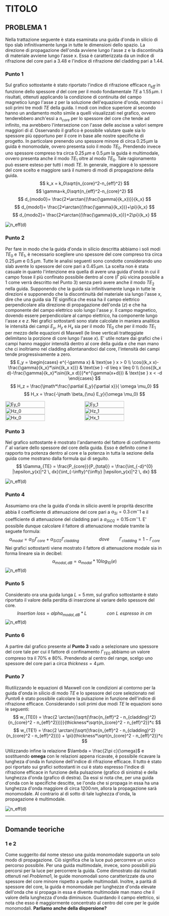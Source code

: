 # TITOLO
## PROBLEMA 1
Nella trattazione seguente è stata esaminata una guida d'onda in silicio di tipo slab infinitivamente lunga in tutte le dimensioni dello spazio. La direzione di propagazione dell'onda avviene lungo l'asse z e la discontinuità di materiale avviene lungo l'asse x. Essa è caratterizzata da un indice di rifrazione del core pari a $3.48$ e l'indice di rifrazione del cladding pari a $1.44$.
### Punto 1
Sul grafico sottostante è stato riportato l'indice di rifrazione efficace $n_{eff}$ in funzione dello spessore $d$ del core per il modo fondamentale $TE$ a $1.55\,\mu m$. I risultati, ottenuti applicando la condizione di continuita del campo magnetico lungo l'asse z per la soluzione dell'equazione d'onda, mostrano i soli primi tre modi $TE$ della guida. I modi con indice superiore al secondo hanno un andamento molto simile a quelli visualizzati nel grafico, ovvero tenderebbero anch'essi a $n_{core}$ per lo spessore del core che tende ad infinito, ma avrebbero l'intersezione con l'asse delle ascisse a valori sempre maggiori di $d$. Osservando il grafico è possibile valutare quale sia lo spessore più opportuno per il core in base alle nostre specifiche di progetto. In particolare prenendo uno spessore minore di circa $0.25 \,\mu m$ la guida è monomodale, ovvero presenta solo il modo $TE_0$. Prendendo invece uno spessore compreso tra circa $0.25 \,\mu m$ e $0.5 \,\mu m$ la guida è multimodale, ovvero presenta anche il modo $TE_1$ oltre al modo $TE_0$. Tale ragionamento può essere esteso per tutti i modi $TE$. In generale, maggiore è lo spessore del core scelto e maggiore sarà il numero di modi di propagazione della guida.
$$
k_x = k_0\sqrt{n_{core}^2-n_{eff}^2}
$$
$$
\gamma=k_0\sqrt{n_{eff}^2-n_{core}^2}
$$
$$
d_{modo0}= \frac{2*\arctan{(\frac{\gamma}{k_x})}}{k_x}
$$
$$
d_{modo1}= \frac{2*\arctan{(\frac{\gamma}{k_x})}+\pi}{k_x}
$$
$$
d_{modo2}= \frac{2*\arctan{(\frac{\gamma}{k_x})}+2\pi}{k_x}
$$

![n_eff(d)](figure/es1/es1_1.jpg)

### Punto 2
Per fare in modo che la guida d'onda in silicio descritta abbiamo i soli modi $TE_0$ e $TE_1$, è necessario scegliere uno spessore del core compreso tra circa $0.25 \,\mu m$ e $0.5 \,\mu m$. Tutte le analisi seguenti sono condotte considerando uno slab avente lo spessore del core pari a $0.45 \,\mu m$. La scelta non è stata casuale in quanto l'intenzione era quella di avere una guida d'onda in cui il campo fosse il più confinato possibile dentro al core ($\Gamma$ più vicina possibile a $1$ come verrà descritto nel Punto 3) senza però avere anche il modo $TE_2$ nella guida.
Supponendo che la guida sia infinitivamente lunga in tutte le direzioni e supponendo che la discontinuità del materiale sia lungo l'asse x, dire che una guida sia $TE$ significa che essa ha il campo elettrico perpendicolare alla direzione di propagazione  dell'onda ($z$) e che ha componente del campo elettrico solo lungo l'asse $y$. Il campo magnetico, dovendo essere perpendicolare al campo elettrico, ha componente lungo l'asse $x$ e $z$. Nei grafici sottostanti sono state calcolate in maniera analitica le intensità dei campi $E_y$, $H_z$ e $H_x$ sia per il modo  $TE_0$ che per il modo $TE_1$ per mezzo delle equazioni di Maxwell (le linee verticali tratteggiate delimitano la porzione di core lungo l'asse $x$).
E' utile notare dai grafici che i campi hanno maggior intensità dentro al core della guida e che man mano che ci inoltriamo nel cladding allontanandoci dal core, l'intensità dei campi tende progressivamente a zero.
$$
E_y = \begin{cases}
  e^{-\gamma x} & \text{se } x > 0 \\
  \cos{(k_x x)-\frac{\gamma}{k_x}*\sin{(k_x x)}} & \text{se } -d \leq x \leq 0 \\
  (\cos{(k_x d)-\frac{\gamma}{k_x}*\sin{(k_x d)}}*e^{\gamma(x+d)}) & \text{se } x < -d 
\end{cases}
$$
$$
H_z = \frac{\jmath*\frac{\partial E_y}{\partial x}}{ \omega \mu_0}
$$
$$
H_x = \frac{-\jmath \beta_{\nu} E_y}{\omega \mu_0}
$$

<div style="display: flex;">
    <img src="figure/es1/es1_2_Ey_modo0.jpg" alt="Ey_0" style="width: 50%;">
    <img src="figure/es1/es1_2_Ey_modo1.jpg" alt="Ey_1" style="width: 50%;">
</div>

<div style="display: flex;">
    <img src="figure/es1/es1_2_Hz_modo0.jpg" alt="Hz_0" style="width: 50%;">
    <img src="figure/es1/es1_2_Hz_modo1.jpg" alt="Hz_1" style="width: 50%;">
</div>
<div style="display: flex;">
    <img src="figure/es1/es1_2_Hx_modo0.jpg" alt="Hx_0" style="width: 50%;">
    <img src="figure/es1/es1_2_Hx_modo1.jpg" alt="Hx_1" style="width: 50%;">
</div>


### Punto 3
Nel grafico sottostante è mostrato l'andamento del fattore di confinamento $\Gamma$ al variare dello spessore del core della guida. Esso è definito come il rapporto tra potenza dentro al core e la potenza in tutta la sezione della guida come mostrano dalla formula qui di seguito.
$$
\Gamma_{TE} = \frac{P_{core}}{P_{total}} = \frac{\int_{-d}^{0} |\epsilon_y(x)|^2 \, dx}{\int_{-\infty}^{\infty} |\epsilon_y(x)|^2 \, dx}
$$

![n_eff(d)](figure/es1/es1_3.jpg)

### Punto 4
Assumiamo ora che la guida d'onda in silicio aventi le proprità descritte abbia il coefficiente di attenuazione del core pari a $\alpha_{Si}=0.3\,cm^-1$ e il coefficiente di attenuazione del cladding pari a $\alpha_{SiO2}=0.15\,cm^-1$. E' possibile dunque calcolare il fattore di attenuazione modale tramite la seguete formula:
$$
\alpha_{modal}=\alpha_{Si}\Gamma_{core} + \alpha_{SiO2}\Gamma_{cladding} \qquad\qquad dove \qquad \Gamma_{cladding}=1-\Gamma_{core}
$$
Nei grafici sottostanti viene mostrato il fattore di attenuazione modale sia in forma lineare sia in decibel:
$$
\alpha_{modal, dB} = \alpha_{modal}*10log_{10}(e)
$$
![n_eff(d)](figure/es1/es1_4.jpg)

### Punto 5
Considerato ora una guida lunga $L=5\,mm$, sul grafico sottostante è stato riportato il valore della perdita di inserzione al variare dello spessore del core.
$$
Insertion \,\, loss= alpha_{modal, dB}*L \qquad\qquad con\,\,L\,\,espresso\,\,in\,\,cm
$$
![n_eff(d)](figure/es1/es1_5.jpg)

 ### Punto 6
A partire dal grafico presente al **Punto 3** vado a selezionare uno spessore del core tale per cui il fattore di confinamento $\Gamma_{TE0}$ abbiamo un valore compreso tra il $70\%$ e $80\%$.
Prendendo al centro del range, scelgo uno spessore del core pari a circa $thickness=4 \,\mu m$.

### Punto 7
Riutilizzando le equazioni di Maxwell con le condizioni al contorno per la guida d'onda in silicio di modo $TE$ e lo spessore del core selezionato nel $Punto 6$ è stato possibile calcolare la pulsazione in funzione dell'indice di rifrazione efficace. Considerando i soli primi due modi $TE$ le equazioni sono le seguenti:
$$
w_{TE0} = \frac{2 \arctan{(\sqrt{\frac{n_{eff}^2 - n_{cladding}^2}{n_{core}^2 - n_{eff}^2}})}}{thickness*\sqrt{n_{core}^2 - n_{eff}^2}}*c
$$
$$
w_{TE1} = \frac{2 \arctan{(\sqrt{\frac{n_{eff}^2 - n_{cladding}^2}{n_{core}^2 - n_{eff}^2}})} + \pi}{thickness*\sqrt{n_{core}^2 - n_{eff}^2}}*c
$$

Utilizzando infine la relazione $\lambda = \frac{2\pi c}{\omega}$ e sostituendo **omega** con le relazioni appena ricavate, è possibile ricavare la lungheza d'onda in funzione dell'indice di rifrazione efficace. Il tutto è stato poi riportato sui grafici sottostanti in cui è stato espresso l'indice di rifrazione efficace in funzione della pulsazione (grafico di sinistra) e della lunghezza d'onda (grafico di destra).
Da essi si nota che, per una guida d'onda con le specifiche descitte, se l'onda che si propaga in essa ha una lunghezza d'onda maggiore di circa $1200\,nm$, allora la propagazione sarà monomodale. Al contrario al di sotto di tale lughezza d'onda, la propagazione è multimodale.

![n_eff(d)](figure/es1/es1_7.jpg)


----
  
## Domande teoriche
### 1 e 2
Come suggerito dal nome stesso una guida monomodale supporta un solo modo di propagazione. Ciò significa che la luce può percorrere un unico percorso possibile. Per una guida multimodale, invece, sono possibili più percorsi per la luce per percorrere la guida. Come dimostrato dai risultati ottenuti nel $Problema 1$, le guide monomodali sono caratterizzate da uno spessore del core minore rispetto a quelle multimodali. Inoltre, a parità di spessore del core, la guida è monomodale per lunghezze d'onda elevate dell'onda che si propaga in essa e diventa multimodale man mano che il valore della lunghezza d'onda diminuisce. Guardando il campo elettrico, si nota che esso è maggiormente concentrato al centro del core per le guide monomodali. 
**Parliamo anche della dispersione?**

